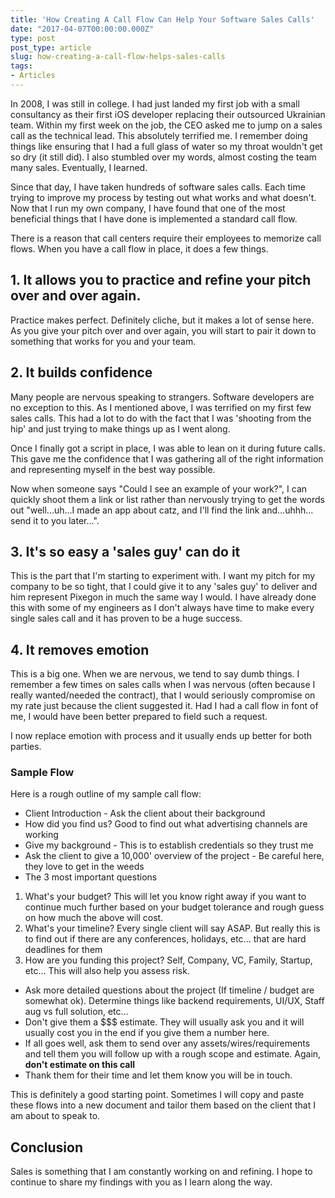 ```yaml
---
title: 'How Creating A Call Flow Can Help Your Software Sales Calls'
date: "2017-04-07T00:00:00.000Z"
type: post 
post_type: article
slug: how-creating-a-call-flow-helps-sales-calls
tags: 
- Articles
---
```

In 2008, I was still in college. I had just landed my first job with a small consultancy as their first iOS developer replacing their outsourced Ukrainian team. Within my first week on the job, the CEO asked me to jump on a sales call as the technical lead.  This absolutely terrified me.  I remember doing things like ensuring that I had a full glass of water so my throat wouldn't get so dry (it still did).  I also stumbled over my words, almost costing the team many sales.  Eventually, I learned.

Since that day, I have taken hundreds of software sales calls.  Each time trying to improve my process by testing out what works and what doesn't.  Now that I run my own company, I have found that one of the most beneficial things that I have done is implemented a standard call flow.

There is a reason that call centers require their employees to memorize call flows.  When you have a call flow in place, it does a few things. 

## 1. It allows you to practice and refine your pitch over and over again. 

Practice makes perfect.  Definitely cliche, but it makes a lot of sense here. As you give your pitch over and over again, you will start to pair it down to something that works for you and your team.

## 2. It builds confidence

Many people are nervous speaking to strangers. Software developers are no exception to this.  As I mentioned above, I was terrified on my first few sales calls.  This had a lot to do with the fact that I was 'shooting from the hip' and just trying to make things up as I went along.

Once I finally got a script in place, I was able to lean on it during future calls.  This gave me the confidence that I was gathering all of the right information and representing myself in the best way possible. 

Now when someone says "Could I see an example of your work?", I can quickly shoot them a link or list rather than nervously trying to get the words out "well...uh...I made an app about catz, and I'll find the link and...uhhh... send it to you later...".

## 3. It's so easy a 'sales guy' can do it

This is the part that I'm starting to experiment with.  I want my pitch for my company to be so tight, that I could give it to any 'sales guy' to deliver and him represent Pixegon in much the same way I would.  I have already done this with some of my engineers as I don't always have time to make every single sales call and it has proven to be a huge success.

## 4. It removes emotion

This is a big one. When we are nervous, we tend to say dumb things.  I remember a few times on sales calls when I was nervous (often because I really wanted/needed the contract), that I would seriously compromise on my rate just because the client suggested it.  Had I had a call flow in font of me, I would have been better prepared to field such a request. 

I now replace emotion with process and it usually ends up better for both parties.

### Sample Flow

Here is a rough outline of my sample call flow:

- Client Introduction - Ask the client about their background
- How did you find us? Good to find out what advertising channels are working
- Give my background - This is to establish credentials so they trust me
- Ask the client to give a 10,000' overview of the project - Be careful here, they love to get in the weeds
- The 3 most important questions
 1. What's your budget? This will let you know right away if you want to continue much further based on your budget tolerance and rough guess on how much the above will cost.
 2. What's your timeline? Every single client will say ASAP.  But really this is to find out if there are any conferences, holidays, etc... that are hard deadlines for them
 3. How are you funding this project? Self, Company, VC, Family, Startup, etc... This will also help you assess risk.
- Ask more detailed questions about the project (If timeline / budget are somewhat ok).  Determine things like backend requirements, UI/UX, Staff aug vs full solution, etc...
- Don't give them a $$$ estimate. They will usually ask you and it will usually cost you in the end if you give them a number here.
- If all goes well, ask them to send over any assets/wires/requirements and tell them you will follow up with a rough scope and estimate. Again, **don't estimate on this call** 
- Thank them for their time and let them know you will be in touch.

This is definitely a good starting point.  Sometimes I will copy and paste these flows into a new document and tailor them based on the client that I am about to speak to. 

## Conclusion 

Sales is something that I am constantly working on and refining.  I hope to continue to share my findings with you as I learn along the way.


 

 
